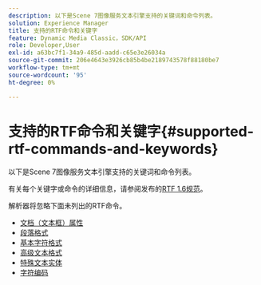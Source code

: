 ```yaml
---
description: 以下是Scene 7图像服务文本引擎支持的关键词和命令列表。
solution: Experience Manager
title: 支持的RTF命令和关键字
feature: Dynamic Media Classic，SDK/API
role: Developer,User
exl-id: a63bc7f1-34a9-485d-aadd-c65e3e26034a
source-git-commit: 206e4643e3926cb85b4be2189743578f88180be7
workflow-type: tm+mt
source-wordcount: '95'
ht-degree: 0%

---
```


# 支持的RTF命令和关键字{#supported-rtf-commands-and-keywords}

以下是Scene 7图像服务文本引擎支持的关键词和命令列表。

有关每个关键字或命令的详细信息，请参阅发布的[RTF 1.6规范](http://msdn.microsoft.com/en-us/library/aa140277%28v=office.10%29.aspx)。

解析器将忽略下面未列出的RTF命令。

* [文档（文本框）属性](r-document-text-box-properties.md)
* [段落格式](r-paragraph-formatting.md)
* [基本字符格式](r-basic-character-formatting.md)
* [高级文本格式](r-advanced-text-formatting.md)
* [特殊文本实体](r-special-text-entities.md)
* [字符编码](r-is-http-character-encoding.md)
